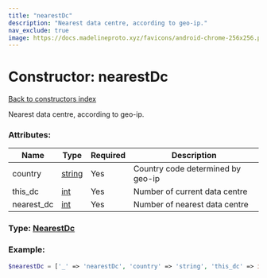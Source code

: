 ```yaml
---
title: "nearestDc"
description: "Nearest data centre, according to geo-ip."
nav_exclude: true
image: https://docs.madelineproto.xyz/favicons/android-chrome-256x256.png
---
```

# Constructor: nearestDc  
[Back to constructors index](/API_docs/constructors/index.md)



Nearest data centre, according to geo-ip.

### Attributes:

| Name     |    Type       | Required | Description |
|----------|---------------|----------|-------------|
|country|[string](/API_docs/types/string.md) | Yes|Country code determined by geo-ip|
|this\_dc|[int](/API_docs/types/int.md) | Yes|Number of current data centre|
|nearest\_dc|[int](/API_docs/types/int.md) | Yes|Number of nearest data centre|



### Type: [NearestDc](/API_docs/types/NearestDc.md)


### Example:

```php
$nearestDc = ['_' => 'nearestDc', 'country' => 'string', 'this_dc' => int, 'nearest_dc' => int];
```  
